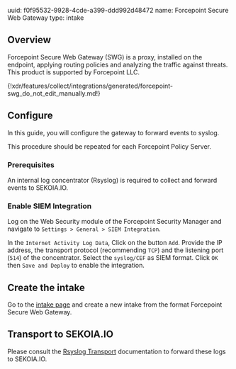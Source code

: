 uuid: f0f95532-9928-4cde-a399-ddd992d48472
name: Forcepoint Secure Web Gateway
type: intake

## Overview
Forcepoint Secure Web Gateway (SWG) is a proxy, installed on the endpoint, applying routing policies and analyzing the traffic against threats.
This product is supported by Forcepoint LLC.

{!xdr/features/collect/integrations/generated/forcepoint-swg_do_not_edit_manually.md!}

## Configure

In this guide, you will configure the gateway to forward events to syslog.

This procedure should be repeated for each Forcepoint Policy Server.

### Prerequisites

An internal log concentrator (Rsyslog) is required to collect and forward events to SEKOIA.IO.

### Enable SIEM Integration

Log on the Web Security module of the Forcepoint Security Manager and navigate to `Settings > General > SIEM Integration`.

In the `Internet Activity Log Data`, Click on the button `Add`.
Provide the IP address, the transport protocol (recommending `TCP`) and the listening port (`514`) of the concentrator.
Select the `syslog/CEF` as SIEM format. Click `OK` then `Save and Deploy` to enable the integration.

## Create the intake

Go to the [intake page](https://app.sekoia.io/operations/intakes) and create a new intake from the format Forcepoint Secure Web Gateway.


## Transport to SEKOIA.IO

Please consult the [Rsyslog Transport](../../../data_collection/ingestion_methods/rsyslog/) documentation to forward these logs to SEKOIA.IO.
